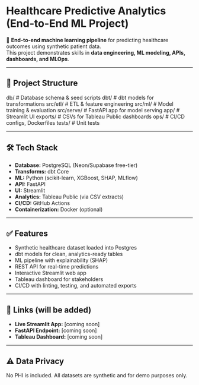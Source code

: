 # Healthcare Predictive Analytics (End-to-End ML Project)

🚀 **End-to-end machine learning pipeline** for predicting healthcare outcomes using synthetic patient data.  
This project demonstrates skills in **data engineering, ML modeling, APIs, dashboards, and MLOps**.

---

## 📂 Project Structure
db/ # Database schema & seed scripts
dbt/ # dbt models for transformations
src/etl/ # ETL & feature engineering
src/ml/ # Model training & evaluation
src/serve/ # FastAPI app for model serving
app/ # Streamlit UI
exports/ # CSVs for Tableau Public dashboards
ops/ # CI/CD configs, Dockerfiles
tests/ # Unit tests

---

## 🛠️ Tech Stack
- **Database:** PostgreSQL (Neon/Supabase free-tier)
- **Transforms:** dbt Core
- **ML:** Python (scikit-learn, XGBoost, SHAP, MLflow)
- **API:** FastAPI
- **UI:** Streamlit
- **Analytics:** Tableau Public (via CSV extracts)
- **CI/CD:** GitHub Actions
- **Containerization:** Docker (optional)

---

## ✅ Features
- Synthetic healthcare dataset loaded into Postgres  
- dbt models for clean, analytics-ready tables  
- ML pipeline with explainability (SHAP)  
- REST API for real-time predictions  
- Interactive Streamlit web app  
- Tableau dashboard for stakeholders  
- CI/CD with linting, testing, and automated exports  

---

## 🔗 Links (will be added)
- **Live Streamlit App:** [coming soon]  
- **FastAPI Endpoint:** [coming soon]  
- **Tableau Dashboard:** [coming soon]

---

## ⚠️ Data Privacy
No PHI is included. All datasets are synthetic and for demo purposes only.